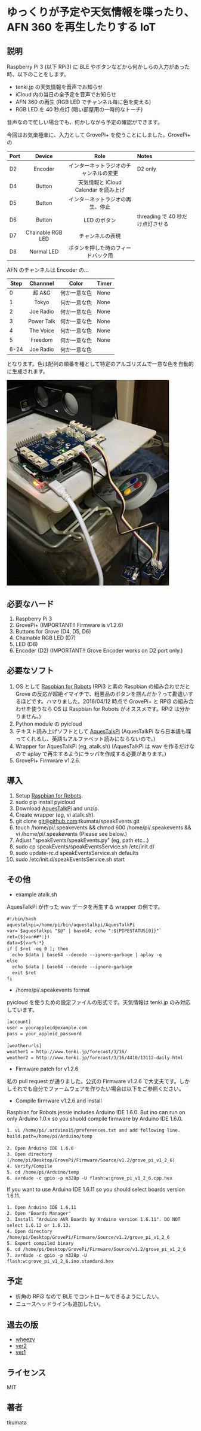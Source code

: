 # ゆっくりが予定や天気情報を喋ったり、AFN 360 を再生したりする IoT


## 説明
Raspberry Pi 3 (以下 RPi3) に BLE やボタンなどから何かしらの入力があった時、以下のことをします。

- tenki.jp の天気情報を音声でお知らせ
- iCloud 内の当日の全予定を音声でお知らせ
- AFN 360 の再生 (RGB LED でチャンネル毎に色を変える)
- RGB LED を 40 秒点灯 (暗い部屋用の一時的なトーチ)

音声なので忙しい場合でも、何かしながら予定の確認ができます。

今回はお気楽極楽に、入力として GrovePi+ を使うことにしました。GrovePi+ の

| Port | Device            | Role                                   | Notes   |
|------|:-----------------:|:--------------------------------------:|:--------|
| D2   | Encoder           | インターネットラジオのチャンネルの変更 | D2 only | 
| D4   | Button            | 天気情報と iCloud Calendar を読み上げ  ||
| D5   | Button            | インターネットラジオの再生、停止       ||
| D6   | Button            | LED のボタン                           | threading で 40 秒だけ点灯させる |
| D7   | Chainable RGB LED | チャンネルの表現                       ||
| D8   | Normal LED        | ボタンを押した時のフィードバック用     ||

AFN のチャンネルは Encoder の...

| Step | Channnel   | Color        | Timer |
|------|:----------:|:------------:|:------|
| 0    | 超 A&G     | 何か一意な色 | None  |
| 1    | Tokyo      | 何か一意な色 | None  |
| 2    | Joe Radio  | 何か一意な色 | None  |
| 3    | Power Talk | 何か一意な色 | None  |
| 4    | The Voice  | 何か一意な色 | None  |
| 5    | Freedom    | 何か一意な色 | None  |
| 6-24 | Joe Radio  | 何か一意な色 | |

となります。色は配列の順番を種として特定のアルゴリズムで一意な色を自動的に生成されます。

[![the thing](images/IMG0047.png)](images/IMG0054.m4v)


## 必要なハード
1. Raspberry Pi 3
2. GrovePi+ (IMPORTANT!! Firmware is v1.2.6)
3. Buttons for Grove (D4, D5, D6)
4. Chainable RGB LED (D7)
5. LED (D8)
6. Encoder (D2) (IMPORTANT!! Grove Encoder works on D2 port only.)


## 必要なソフト
1. OS として [Raspbian for Robots](http://www.dexterindustries.com/howto/install-raspbian-for-robots-image-on-an-sd-card/) (RPi3 と素の Raspbian の組み合わせだと Grove の反応が超絶イマイチで、粗悪品のボタンを掴んだか？って勘違いするほどです。ハマりました。2016/04/12 時点で GrovePi+ と RPi3 の組み合わせを使うなら OS は Raspbian for Robots がオススメです。RPi2 は分かりません。)
2. Python module の pyicloud
3. テキスト読み上げソフトとして [AquesTalkPi](http://www.a-quest.com/products/aquestalkpi.html) (AquesTalkPi なら日本語も喋ってくれるし、英語もアルファベット読みにならないので。)
4. Wrapper for AquesTalkPi (eg, atalk.sh) (AquesTalkPi は wav を作るだけなので aplay で再生するようにラッパを作成する必要があります。)
5. GrovePi+ Firmware v1.2.6.


## 導入
1. Setup [Raspbian for Robots](http://www.dexterindustries.com/howto/install-raspbian-for-robots-image-on-an-sd-card/).
2. sudo pip install pyicloud
3. Download [AquesTalkPi](http://www.a-quest.com/products/aquestalkpi.html) and unzip.
4. Create wrapper (eg, vi atalk.sh).
5. git clone git@github.com:tkumata/speakEvents.git
6. touch /home/pi/.speakevents && chmod 600 /home/pi/.speakevents && vi /home/pi/.speakevents (Please see below.)
7. Adjust "speakEvents/speakEvents.py" (eg, path etc...)
8. sudo cp speakEvents/speakEventsService.sh /etc/init.d/
9. sudo update-rc.d speakEventsService.sh defaults
10. sudo /etc/init.d/speakEventsService.sh start


## その他
* example atalk.sh

AquesTalkPi が作った wav データを再生する wrapper の例です。

```
#!/bin/bash
aquestalkpi=/home/pi/bin/aquestalkpi/AquesTalkPi
var=`$aquestalkpi "$@" | base64; echo ":${PIPESTATUS[0]}"`
ret=(${var##*:})
data=${var%:*}
if [ $ret -eq 0 ]; then
  echo $data | base64 --decode --ignore-garbage | aplay -q
else
  echo $data | base64 --decode --ignore-garbage
  exit $ret
fi
```


* /home/pi/.speakevents format

pyicloud を使うための設定ファイルの形式です。天気情報は tenki.jp のみ対応しています。

```
[account]
user = yourappleid@example.com
pass = your_appleid_password

[weatherurls]
weather1 = http://www.tenki.jp/forecast/3/16/
weather2 = http://www.tenki.jp/forecast/3/16/4410/13112-daily.html
```


* Firmware patch for v1.2.6

私の pull request が通りました。公式の Firmware v1.2.6 で大丈夫です。しかしそれでも自分でファームウェアを作りたい場合は以下をご参照ください。

* Compile firmware v1.2.6 and install

Raspbian for Robots jessie includes Arduino IDE 1.6.0. But ino can run on only Arduino 1.0.x so you shuold compile firmware by Arduino IDE 1.6.0.
```
1. vi /home/pi/.arduino15/preferences.txt and add following line.
build.path=/home/pi/Arduino/temp

2. Open Arduino IDE 1.6.0
3. Open directory (/home/pi/Desktop/GrovePi/Firmware/Source/v1.2/grove_pi_v1_2_6)
4. Verify/Compile
5. cd /home/pi/Arduino/temp
6. avrdude -c gpio -p m328p -U flash:w:grove_pi_v1_2_6.cpp.hex
```

If you want to use Arduino IDE 1.6.11 so you should select boards version 1.6.11.
```
1. Open Arduino IDE 1.6.11
2. Open "Boards Manager"
3. Install "Arduino AVR Boards by Arduino version 1.6.11". DO NOT select 1.6.12 or 1.6.13.
4. Open directory /home/pi/Desktop/GrovePi/Firmware/Source/v1.2/grove_pi_v1_2_6
5. Export compiled binary
6. cd /home/pi/Desktop/GrovePi/Firmware/Source/v1.2/grove_pi_v1_2_6
7. avrdude -c gpio -p m328p -U flash:w:grove_pi_v1_2_6.ino.standard.hex
```


## 予定
- 折角の RPi3 なので BLE でコントロールできるようにしたい。
- ニュースヘッドラインも追加したい。


## 過去の版
- [wheezy](https://github.com/tkumata/speakEvents/tree/wheezy)
- [ver2](https://github.com/tkumata/speakEvents/tree/ver2x)
- [ver1](https://github.com/tkumata/speakEvents/tree/ver1x)


## ライセンス
MIT


## 著者
tkumata
